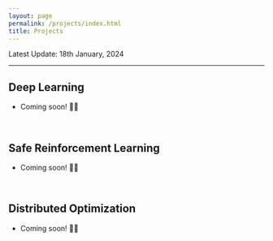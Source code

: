 ```yaml
---
layout: page
permalink: /projects/index.html
title: Projects
---
```


Latest Update: 18th January, 2024

---


## Deep Learning

- Coming soon! 🚀🚀

  <br>


## Safe Reinforcement Learning

- Coming soon! 🚀🚀

  <br>


## Distributed Optimization

- Coming soon! 🚀🚀

  <br>